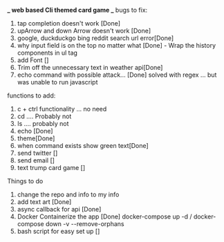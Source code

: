**_ web based Cli themed card game _**
bugs to fix:

1. tap completion doesn't work [Done]
1. upArrow and down Arrow doesn't work [Done]
1. google, duckduckgo bing reddit search url error[Done]
1. why input field is on the top no matter what [Done] - Wrap the history components in ul tag
1. add Font []
1. Trim off the unnecessary text in weather api[Done]
1. echo command with possible attack... [Done] solved with regex ... but was unable to run javascript 

functions to add:

1. c + ctrl functionality ... no need
1. cd .... Probably not
1. ls .... probably not
1. echo [Done]
1. theme[Done]
1. when command exists show green text[Done]
1. send twitter []
1. send email []
1. text trump card game []

Things to do

1. change the repo and info to my info
1. add text art [Done]
1. async callback for api [Done]
1. Docker Containerize the app [Done] docker-compose up -d / docker-compose down -v --remove-orphans
1. bash script for easy set up []
